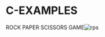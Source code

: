 # C-EXAMPLES
ROCK PAPER SCISSORS GAME![rps](https://github.com/salimdev3469/CSHARP-EXAMPLES/assets/157348323/e6316c56-a76a-44b6-a120-9e930bf00d25)
